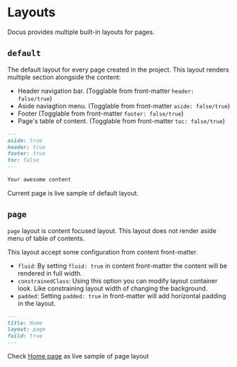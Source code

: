 # Layouts
Docus provides multiple built-in layouts for pages.

## `default`

The default layout for every page created in the project. This layout renders multiple section alongside the content:

- Header navigation bar. (Togglable from front-matter `header: false/true`)
- Aside naviagtion menu. (Togglable from front-matter `aside: false/true`)
- Footer (Togglable from front-matter `footer: false/true`)
- Page's table of content. (Togglable from front-matter `toc: false/true`)

```md [index.md]
---
aside: true
header: true
footer: true
toc: false
---

Your awesome content
```

Current page is live sample of default layout.

## `page`

`page` layout is content focused layout. This layout does not render aside menu of table of contents.


This layout accept some configuration from content front-matter.

- `fluid`: By setting `fluid: true` in content front-matter the content will be rendered in full width.
- `constrainedClass`: Using this option you can modify layout container look. Like constraining layout width of changing the background.
- `padded`: Setting `padded: true` in front-matter will add horizontal padding in the layout.

```md [index.md]
---
title: Home
layout: page
fuild: true
---
```

Check [Home page](/) as live sample of page layout